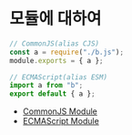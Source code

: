 # 모듈에 대하여

```js
// CommonJS(alias CJS)
const a = require("./b.js");
module.exports = { a };

// ECMAScript(alias ESM)
import a from "b";
export default { a };
```

- [CommonJS Module](./CommonJSModules.md)
- [ECMAScript Module](./ECMAScriptModules.md)
